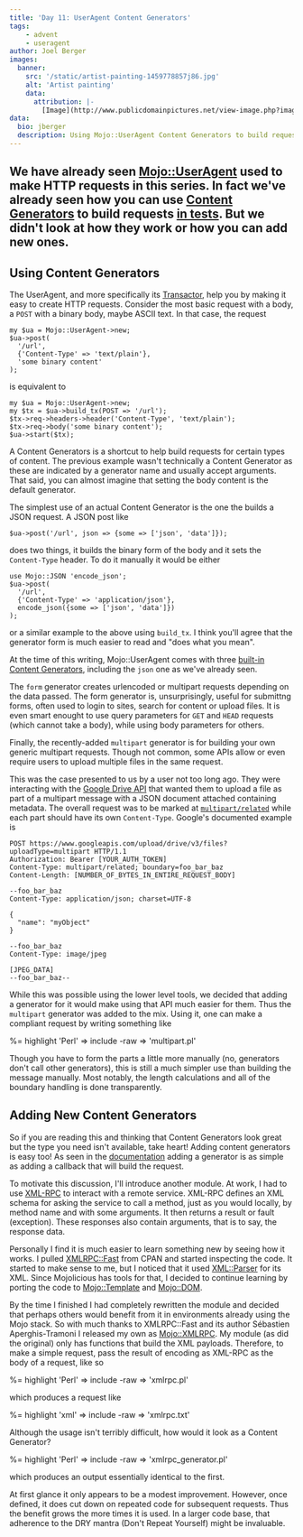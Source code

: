 ```yaml
---
title: 'Day 11: UserAgent Content Generators'
tags:
    - advent
    - useragent
author: Joel Berger
images:
  banner:
    src: '/static/artist-painting-1459778857j86.jpg'
    alt: 'Artist painting'
    data:
      attribution: |-
        [Image](http://www.publicdomainpictures.net/view-image.php?image=157945&picture=artist-painting) in the Public Domain.
data:
  bio: jberger
  description: Using Mojo::UserAgent Content Generators to build request bodies.
---
```


We have already seen [Mojo::UserAgent](http://mojolicious.org/perldoc/Mojo/UserAgent) used to make HTTP requests in this series.
In fact we've already seen how you can use [Content Generators](http://mojolicious.org/perldoc/Mojolicious/Guides/Cookbook#USER-AGENT) to build requests [in tests](/blog/2017/12/09/day-9-the-best-way-to-test#making-requests).
But we didn't look at how they work or how you can add new ones.
---

## Using Content Generators

The UserAgent, and more specifically its [Transactor](http://mojolicious.org/perl/Mojo/UserAgent/Transactor), help you by making it easy to create HTTP requests.
Consider the most basic request with a body, a `POST` with a binary body, maybe ASCII text.
In that case, the request

    my $ua = Mojo::UserAgent->new;
    $ua->post(
      '/url',
      {'Content-Type' => 'text/plain'},
      'some binary content'
    );

is equivalent to

    my $ua = Mojo::UserAgent->new;
    my $tx = $ua->build_tx(POST => '/url');
    $tx->req->headers->header('Content-Type', 'text/plain');
    $tx->req->body('some binary content');
    $ua->start($tx);

A Content Generators is a shortcut to help build requests for certain types of content.
The previous example wasn't technically a Content Generator as these are indicated by a generator name and usually accept arguments.
That said, you can almost imagine that setting the body content is the default generator.

The simplest use of an actual Content Generator is the one the builds a JSON request.
A JSON post like

    $ua->post('/url', json => {some => ['json', 'data']});

does two things, it builds the binary form of the body and it sets the `Content-Type` header.
To do it manually it would be either

    use Mojo::JSON 'encode_json';
    $ua->post(
      '/url',
      {'Content-Type' => 'application/json'},
      encode_json({some => ['json', 'data']})
    );

or a similar example to the above using `build_tx`.
I think you'll agree that the generator form is much easier to read and "does what you mean".

At the time of this writing, Mojo::UserAgent comes with three [built-in Content Generators](http://mojolicious.org/perldoc/Mojo/UserAgent/Transactor#tx), including the `json` one as we've already seen.

The `form` generator creates urlencoded or multipart requests depending on the data passed.
The form generator is, unsurprisingly, useful for submittng forms, often used to login to sites, search for content or upload files.
It is even smart enought to use query parameters for `GET` and `HEAD` requests (which cannot take a body), while using body parameters for others.

Finally, the recently-added `multipart` generator is for building your own generic multipart requests.
Though not common, some APIs allow or even require users to upload multiple files in the same request.

This was the case presented to us by a user not too long ago.
They were interacting with the [Google Drive API](https://developers.google.com/drive/v3/web/multipart-upload) that wanted them to upload a file as part of a multipart message with a JSON document attached containing metadata.
The overall request was to be marked at [`multipart/related`](https://tools.ietf.org/html/rfc2387) while each part should have its own `Content-Type`.
Google's documented example is

    POST https://www.googleapis.com/upload/drive/v3/files?uploadType=multipart HTTP/1.1
    Authorization: Bearer [YOUR_AUTH_TOKEN]
    Content-Type: multipart/related; boundary=foo_bar_baz
    Content-Length: [NUMBER_OF_BYTES_IN_ENTIRE_REQUEST_BODY]

    --foo_bar_baz
    Content-Type: application/json; charset=UTF-8

    {
      "name": "myObject"
    }

    --foo_bar_baz
    Content-Type: image/jpeg

    [JPEG_DATA]
    --foo_bar_baz--

While this was possible using the lower level tools, we decided that adding a generator for it would make using that API much easier for them.
Thus the `multipart` generator was added to the mix.
Using it, one can make a compliant request by writing something like

%= highlight 'Perl' => include -raw => 'multipart.pl'

Though you have to form the parts a little more manually (no, generators don't call other generators), this is still a much simpler use than building the message manually.
Most notably, the length calculations and all of the boundary handling is done transparently.

## Adding New Content Generators

So if you are reading this and thinking that Content Generators look great but the type you need isn't available, take heart!
Adding content generators is easy too!
As seen in the [documentation](http://mojolicious.org/perldoc/Mojo/UserAgent/Transactor#add_generator) adding a generator is as simple as adding a callback that will build the request.

To motivate this discussion, I'll introduce another module.
At work, I had to use [XML-RPC](http://xmlrpc.scripting.com/spec.html) to interact with a remote service.
XML-RPC defines an XML schema for asking the service to call a method, just as you would locally, by method name and with some arguments.
It then returns a result or fault (exception).
These responses also contain arguments, that is to say, the response data.

Personally I find it is much easier to learn something new by seeing how it works.
I pulled [XMLRPC::Fast](https://metacpan.org/pod/XMLRPC::Fast) from CPAN and started inspecting the code.
It started to make sense to me, but I noticed that it used [XML::Parser](https://metacpan.org/pod/XML::Parser) for its XML.
Since Mojolicious has tools for that, I decided to continue learning by porting the code to [Mojo::Template](http://mojolicious.org/perldoc/Mojo/Template) and [Mojo::DOM](http://mojolicious.org/perldoc/Mojo/DOM).

By the time I finished I had completely rewritten the module and decided that perhaps others would benefit from it in environments already using the Mojo stack.
So with much thanks to XMLRPC::Fast and its author Sébastien Aperghis-Tramoni I released my own as [Mojo::XMLRPC](https://metacpan.org/pod/Mojo::XMLRPC).
My module (as did the original) only has functions that build the XML payloads.
Therefore, to make a simple request, pass the result of encoding as XML-RPC as the body of a request, like so

%= highlight 'Perl' => include -raw => 'xmlrpc.pl'

which produces a request like

%= highlight 'xml' => include -raw => 'xmlrpc.txt'

Although the usage isn't terribly difficult, how would it look as a Content Generator?

%= highlight 'Perl' => include -raw => 'xmlrpc_generator.pl'

which produces an output essentially identical to the first.

At first glance it only appears to be a modest improvement.
However, once defined, it does cut down on repeated code for subsequent requests.
Thus the benefit grows the more times it is used.
In a larger code base, that adherence to the DRY mantra (Don't Repeat Yourself) might be invaluable.



